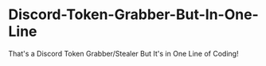 # Discord-Token-Grabber-But-In-One-Line
That's a Discord Token Grabber/Stealer But It's in One Line of Coding!
